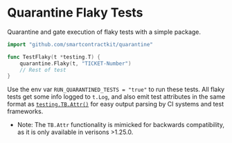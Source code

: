 # Quarantine Flaky Tests

Quarantine and gate execution of flaky tests with a simple package.

```go
import "github.com/smartcontractkit/quarantine"

func TestFlaky(t *testing.T) {
    quarantine.Flaky(t, "TICKET-Number")
    // Rest of test
}
```

Use the env var `RUN_QUARANTINED_TESTS = "true"` to run these tests.
All flaky tests get some info logged to `t.Log`, and also emit test attributes in the same format as [`testing.TB.Attr()`](https://pkg.go.dev/testing#T.Attr) for easy output parsing by CI systems and test frameworks.
  - Note: The `TB.Attr` functionality is mimicked for backwards compatibility, as it is only available in verisons >1.25.0.
